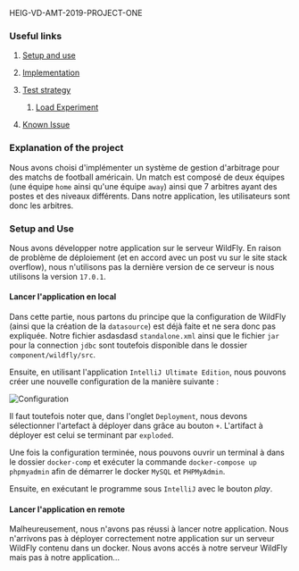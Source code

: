 HEIG-VD-AMT-2019-PROJECT-ONE

### Useful links

1.  [Setup and use](#setup-and-use) 

2. [Implementation](documentation/implementation.md)

3. [Test strategy](documentation/test_strategy.md)

   1.  [Load Experiment](documentation/load_test_report.md)

4.  [Known Issue](documentation/known_error.md)

    

### Explanation of the project

Nous avons choisi d'implémenter un système de gestion d'arbitrage pour des matchs de football américain. Un match est composé de deux équipes (une équipe `home` ainsi qu'une équipe `away`) ainsi que 7 arbitres ayant des postes et des niveaux différents. Dans notre application, les utilisateurs sont donc les arbitres.

### Setup and Use

Nous avons développer notre application sur le serveur WildFly. En raison de problème de déploiement (et en accord avec un post vu sur le site stack overflow), nous n'utilisons pas la dernière version de ce serveur is nous utilisons la version `17.0.1`. 

#### Lancer l'application en local

Dans cette partie, nous partons du principe que la configuration de WildFly (ainsi que la création de la `datasource`) est déjà faite et ne sera donc pas expliquée. Notre fichier asdasdasd `standalone.xml` ainsi que le fichier `jar` pour la connection `jdbc` sont toutefois disponible dans le dossier `component/wildfly/src`.

Ensuite, en utilisant l'application `IntelliJ Ultimate Edition`, nous pouvons créer une nouvelle configuration de la manière suivante :

![Configuration](./documentation/src/configuration.png)

Il faut toutefois noter que, dans l'onglet `Deployment`, nous devons sélectionner l'artefact à déployer dans grâce au bouton `+`. L'artifact à déployer est celui se terminant par `exploded`.

Une fois la configuration terminée, nous pouvons ouvrir un terminal à dans le dossier `docker-comp` et exécuter la commande `docker-compose up phpmyadmin` afin de démarrer le docker `MySQL` et `PHPMyAdmin`. 

Ensuite, en exécutant le programme sous `IntelliJ` avec le bouton *play*.

#### Lancer l'application en remote

Malheureusement, nous n'avons pas réussi à lancer notre application. Nous n'arrivons pas à déployer correctement notre application sur un serveur WildFly contenu dans un docker. Nous avons accés à notre serveur WildFly mais pas à notre application...